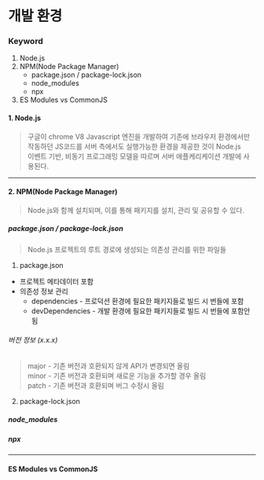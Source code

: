 # 개발 환경

### Keyword
1. Node.js
2. NPM(Node Package Manager)
    - package.json / package-lock.json
    - node_modules
    - npx
3. ES Modules vs CommonJS

#### 1. Node.js
> 구글이 chrome V8 Javascript 엔진을 개발하여 기존에 브라우저 환경에서만 작동하던 JS코드를 서버 측에서도 실행가능한 환경을 제공한 것이 Node.js      
> 이벤트 기반, 비동기 프로그래밍 모델을 따르며 서버 애플케리케이션 개발에 사용된다.
--- 
#### 2. NPM(Node Package Manager)
> Node.js와 함께 설치되며, 이를 통해 패키지를 설치, 관리 및 공유할 수 있다.

##### package.json / package-lock.json
> Node.js 프로젝트의 루트 경로에 생성되는 의존성 관리를 위한 파일들

1. package.json     
 - 프로젝트 메타데이터 포함 
 - 의존성 정보 관리
   - dependencies - 프로덕션 환경에 필요한 패키지들로 빌드 시 번들에 포함
   - devDependencies - 개발 환경에 필요한 패키지들로 빌드 시 번들에 포함안됨
###### 버전 정보 (x.x.x)
> major - 기존 버전과 호환되지 않게 API가 변경되면 올림      
> minor - 기존 버전과 호환되며 새로운 기능을 추가할 경우 올림       
> patch - 기존 버전과 호환되며 버그 수정시 올림 


2. package-lock.json

##### node_modules
##### npx

---
#### ES Modules vs CommonJS